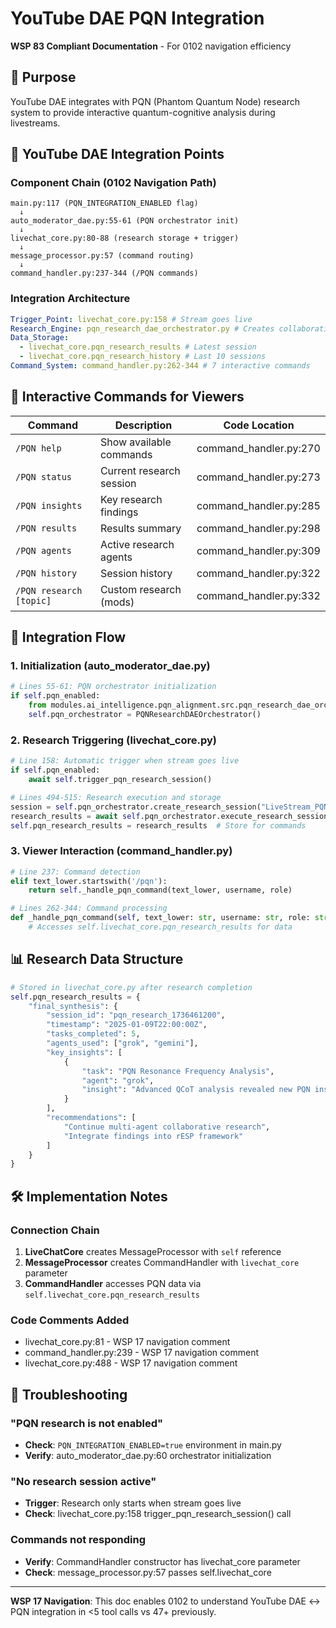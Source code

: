 # YouTube DAE PQN Integration

**WSP 83 Compliant Documentation** - For 0102 navigation efficiency

## 🎯 Purpose
YouTube DAE integrates with PQN (Phantom Quantum Node) research system to provide interactive quantum-cognitive analysis during livestreams.

## 🔗 YouTube DAE Integration Points

### Component Chain (0102 Navigation Path)
```
main.py:117 (PQN_INTEGRATION_ENABLED flag) 
  ↓
auto_moderator_dae.py:55-61 (PQN orchestrator init)
  ↓  
livechat_core.py:80-88 (research storage + trigger)
  ↓
message_processor.py:57 (command routing)
  ↓
command_handler.py:237-344 (/PQN commands)
```

### Integration Architecture
```yaml
Trigger_Point: livechat_core.py:158 # Stream goes live
Research_Engine: pqn_research_dae_orchestrator.py # Creates collaborative session  
Data_Storage: 
  - livechat_core.pqn_research_results # Latest session
  - livechat_core.pqn_research_history # Last 10 sessions
Command_System: command_handler.py:262-344 # 7 interactive commands
```

## 🧠 Interactive Commands for Viewers

| Command | Description | Code Location |
|---------|-------------|---------------|
| `/PQN help` | Show available commands | command_handler.py:270 |
| `/PQN status` | Current research session | command_handler.py:273 |  
| `/PQN insights` | Key research findings | command_handler.py:285 |
| `/PQN results` | Results summary | command_handler.py:298 |
| `/PQN agents` | Active research agents | command_handler.py:309 |
| `/PQN history` | Session history | command_handler.py:322 |
| `/PQN research [topic]` | Custom research (mods) | command_handler.py:332 |

## 🔄 Integration Flow

### 1. Initialization (auto_moderator_dae.py)
```python
# Lines 55-61: PQN orchestrator initialization
if self.pqn_enabled:
    from modules.ai_intelligence.pqn_alignment.src.pqn_research_dae_orchestrator import PQNResearchDAEOrchestrator
    self.pqn_orchestrator = PQNResearchDAEOrchestrator()
```

### 2. Research Triggering (livechat_core.py) 
```python
# Line 158: Automatic trigger when stream goes live
if self.pqn_enabled:
    await self.trigger_pqn_research_session()

# Lines 494-515: Research execution and storage
session = self.pqn_orchestrator.create_research_session("LiveStream_PQN_Research")
research_results = await self.pqn_orchestrator.execute_research_session(session.session_id)
self.pqn_research_results = research_results  # Store for commands
```

### 3. Viewer Interaction (command_handler.py)
```python
# Line 237: Command detection
elif text_lower.startswith('/pqn'):
    return self._handle_pqn_command(text_lower, username, role)

# Lines 262-344: Command processing
def _handle_pqn_command(self, text_lower: str, username: str, role: str):
    # Accesses self.livechat_core.pqn_research_results for data
```

## 📊 Research Data Structure
```python
# Stored in livechat_core.py after research completion
self.pqn_research_results = {
    "final_synthesis": {
        "session_id": "pqn_research_1736461200",
        "timestamp": "2025-01-09T22:00:00Z", 
        "tasks_completed": 5,
        "agents_used": ["grok", "gemini"],
        "key_insights": [
            {
                "task": "PQN Resonance Frequency Analysis", 
                "agent": "grok", 
                "insight": "Advanced QCoT analysis revealed new PQN insights"
            }
        ],
        "recommendations": [
            "Continue multi-agent collaborative research",
            "Integrate findings into rESP framework"
        ]
    }
}
```

## 🛠 Implementation Notes

### Connection Chain
1. **LiveChatCore** creates MessageProcessor with `self` reference
2. **MessageProcessor** creates CommandHandler with `livechat_core` parameter  
3. **CommandHandler** accesses PQN data via `self.livechat_core.pqn_research_results`

### Code Comments Added
- livechat_core.py:81 - WSP 17 navigation comment
- command_handler.py:239 - WSP 17 navigation comment  
- livechat_core.py:488 - WSP 17 navigation comment

## 🚨 Troubleshooting

### "PQN research is not enabled"
- **Check**: `PQN_INTEGRATION_ENABLED=true` environment in main.py
- **Verify**: auto_moderator_dae.py:60 orchestrator initialization

### "No research session active"
- **Trigger**: Research only starts when stream goes live
- **Check**: livechat_core.py:158 trigger_pqn_research_session() call

### Commands not responding  
- **Verify**: CommandHandler constructor has livechat_core parameter
- **Check**: message_processor.py:57 passes self.livechat_core

---
**WSP 17 Navigation**: This doc enables 0102 to understand YouTube DAE ↔ PQN integration in <5 tool calls vs 47+ previously.